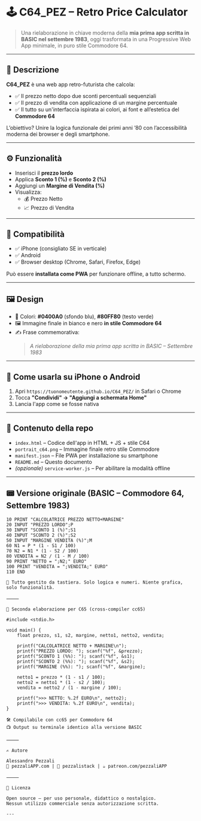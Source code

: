 
# 🕹️ C64_PEZ – Retro Price Calculator

> Una rielaborazione in chiave moderna della **mia prima app scritta in BASIC nel settembre 1983**, oggi trasformata in una Progressive Web App minimale, in puro stile Commodore 64.

---

## 📜 Descrizione

**C64_PEZ** è una web app retro-futurista che calcola:

- ✅ Il prezzo netto dopo due sconti percentuali sequenziali
- ✅ Il prezzo di vendita con applicazione di un margine percentuale
- ✅ Il tutto su un'interfaccia ispirata ai colori, ai font e all’estetica del **Commodore 64**

L’obiettivo? Unire la logica funzionale dei primi anni ’80 con l’accessibilità moderna dei browser e degli smartphone.

---

## ⚙️ Funzionalità

- Inserisci il **prezzo lordo**
- Applica **Sconto 1 (%)** e **Sconto 2 (%)**
- Aggiungi un **Margine di Vendita (%)**
- Visualizza:
  - 💰 Prezzo Netto
  - 📈 Prezzo di Vendita

---

## 📲 Compatibilità

- ✅ iPhone (consigliato SE in verticale)
- ✅ Android
- ✅ Browser desktop (Chrome, Safari, Firefox, Edge)

Può essere **installata come PWA** per funzionare offline, a tutto schermo.

---

## 🖼️ Design

- 🎨 Colori: **#0400A0** (sfondo blu), **#80FF80** (testo verde)
- 🖼️ Immagine finale in bianco e nero **in stile Commodore 64**
- ✍️ Frase commemorativa:  
  > *A rielaborazione della mia prima app scritta in BASIC – Settembre 1983*

---

## 💾 Come usarla su iPhone o Android

1. Apri `https://tuonomeutente.github.io/C64_PEZ/` in Safari o Chrome
2. Tocca **"Condividi" → "Aggiungi a schermata Home"**
3. Lancia l'app come se fosse nativa

---

## 📁 Contenuto della repo

- `index.html` – Codice dell'app in HTML + JS + stile C64
- `portrait_c64.png` – Immagine finale retro stile Commodore
- `manifest.json` – File PWA per installazione su smartphone
- `README.md` – Questo documento
- *(opzionale)* `service-worker.js` – Per abilitare la modalità offline

---

## 📟 Versione originale (BASIC – Commodore 64, Settembre 1983)

```basic
10 PRINT "CALCOLATRICE PREZZO NETTO+MARGINE"
20 INPUT "PREZZO LORDO";P
30 INPUT "SCONTO 1 (%)";S1
40 INPUT "SCONTO 2 (%)";S2
50 INPUT "MARGINE VENDITA (%)";M
60 N1 = P * (1 - S1 / 100)
70 N2 = N1 * (1 - S2 / 100)
80 VENDITA = N2 / (1 - M / 100)
90 PRINT "NETTO = ";N2;" EURO"
100 PRINT "VENDITA = ";VENDITA;" EURO"
110 END

🧠 Tutto gestito da tastiera. Solo logica e numeri. Niente grafica, solo funzionalità.

⸻

🧾 Seconda elaborazione per C65 (cross-compiler cc65)

#include <stdio.h>

void main() {
    float prezzo, s1, s2, margine, netto1, netto2, vendita;

    printf("CALCOLATRICE NETTO + MARGINE\n");
    printf("PREZZO LORDO: "); scanf("%f", &prezzo);
    printf("SCONTO 1 (%%): "); scanf("%f", &s1);
    printf("SCONTO 2 (%%): "); scanf("%f", &s2);
    printf("MARGINE (%%): "); scanf("%f", &margine);

    netto1 = prezzo * (1 - s1 / 100);
    netto2 = netto1 * (1 - s2 / 100);
    vendita = netto2 / (1 - margine / 100);

    printf(">>> NETTO: %.2f EURO\n", netto2);
    printf(">>> VENDITA: %.2f EURO\n", vendita);
}

🛠️ Compilabile con cc65 per Commodore 64
📺 Output su terminale identico alla versione BASIC

⸻

✍️ Autore

Alessandro Pezzali
🧠 pezzaliAPP.com | 🔧 pezzalistack | ☕ patreon.com/pezzaliAPP

⸻

📘 Licenza

Open source – per uso personale, didattico o nostalgico.
Nessun utilizzo commerciale senza autorizzazione scritta.

---
